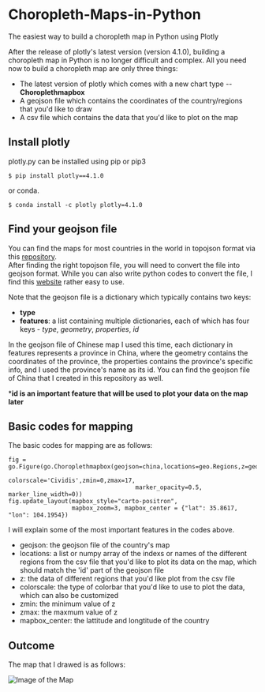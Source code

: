 # Choropleth-Maps-in-Python
The easiest way to build a choropleth map in Python using Plotly

After the release of plotly's latest version (version 4.1.0), building a choropleth map in Python is no longer difficult and complex. 
All you need now to build a choropleth map are only three things:
- The latest version of plotly which comes with a new chart type -- **Choroplethmapbox**
- A geojson file which contains the coordinates of the country/regions that you'd like to draw
- A csv file which contains the data that you'd like to plot on the map

## Install plotly
plotly.py can be installed using pip or pip3

```
$ pip install plotly==4.1.0
```

or conda.

```
$ conda install -c plotly plotly=4.1.0
```

## Find your geojson file
You can find the maps for most countries in the world in topojson format via this [repository](https://github.com/deldersveld/topojson).  
After finding the right topojson file, you will need to convert the file into geojson format. While you can also write python codes to convert the file, I find this [website](https://mapshaper.org/) rather easy to use.

Note that the geojson file is a dictionary which typically contains two keys:
- **type**
- **features**: a list containing multiple dictionaries, each of which has four keys - *type*, *geometry*, *properties*, *id*
 
In the geojson file of Chinese map I used this time, each dictionary in features represents a province in China, where the geometry contains the coordinates of the province, the properties contains the province's specific info, and I used the province's name as its id. You can find the geojson file of China that I created in this repository as well.

***id is an important feature that will be used to plot your data on the map later**
 
## Basic codes for mapping

The basic codes for mapping are as follows:
```
fig = go.Figure(go.Choroplethmapbox(geojson=china,locations=geo.Regions,z=geo.followerPercentage,
                                    colorscale='Cividis',zmin=0,zmax=17,
                                    marker_opacity=0.5, marker_line_width=0))
fig.update_layout(mapbox_style="carto-positron",
                  mapbox_zoom=3, mapbox_center = {"lat": 35.8617, "lon": 104.1954})
```

I will explain some of the most important features in the codes above.
- geojson: the geojson file of the country's map
- locations: a list or numpy array of the indexs or names of the different regions from the csv file that you'd like to plot its data on the map, which should match the 'id' part of the geojson file
- z: the data of different regions that you'd like plot from the csv file
- colorscale: the type of colorbar that you'd like to use to plot the data, which can also be customized
- zmin: the minimum value of z
- zmax: the maxmum value of z
- mapbox_center: the lattitude and longtitude of the country

## Outcome

The map that I drawed is as follows:

![Image of the Map](https://github.com/yg2619/Choropleth-Maps-in-Python/blob/master/choropleth-map-image.png)
